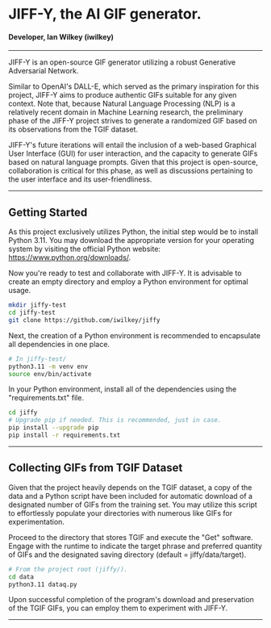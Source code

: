 # JIFF-Y, the AI GIF generator.
#### Developer, Ian Wilkey (iwilkey)
---
JIFF-Y is an open-source GIF generator utilizing a robust Generative Adversarial Network.

Similar to OpenAI's DALL-E, which served as the primary inspiration for this project, JIFF-Y aims to produce authentic GIFs suitable for any given context. Note that, because Natural Language Processing (NLP) is a relatively recent domain in Machine Learning research, the preliminary phase of the JIFF-Y project strives to generate a randomized GIF based on its observations from the TGIF dataset.

JIFF-Y's future iterations will entail the inclusion of a web-based Graphical User Interface (GUI) for user interaction, and the capacity to generate GIFs based on natural language prompts. Given that this project is open-source, collaboration is critical for this phase, as well as discussions pertaining to the user interface and its user-friendliness.

---

## Getting Started

As this project exclusively utilizes Python, the initial step would be to install Python 3.11. You may download the appropriate version for your operating system by visiting the official Python website: https://www.python.org/downloads/.

Now you're ready to test and collaborate with JIFF-Y. It is advisable to create an empty directory and employ a Python environment for optimal usage.

``` bash
mkdir jiffy-test
cd jiffy-test
git clone https://github.com/iwilkey/jiffy
```

Next, the creation of a Python environment is recommended to encapsulate all dependencies in one place.

``` bash
# In jiffy-test/
python3.11 -m venv env
source env/bin/activate
```

In your Python environment, install all of the dependencies using the "requirements.txt" file.

``` bash
cd jiffy
# Upgrade pip if needed. This is recommended, just in case.
pip install --upgrade pip
pip install -r requirements.txt
```

---

## Collecting GIFs from TGIF Dataset

Given that the project heavily depends on the TGIF dataset, a copy of the data and a Python script have been included for automatic download of a designated number of GIFs from the training set. You may utilize this script to effortlessly populate your directories with numerous like GIFs for experimentation.

Proceed to the directory that stores TGIF and execute the "Get" software. Engage with the runtime to indicate the target phrase and preferred quantity of GIFs and the designated saving directory (default = jiffy/data/target).

``` bash
# From the project root (jiffy/).
cd data
python3.11 dataq.py
```

Upon successful completion of the program's download and preservation of the TGIF GIFs, you can employ them to experiment with JIFF-Y.

---
